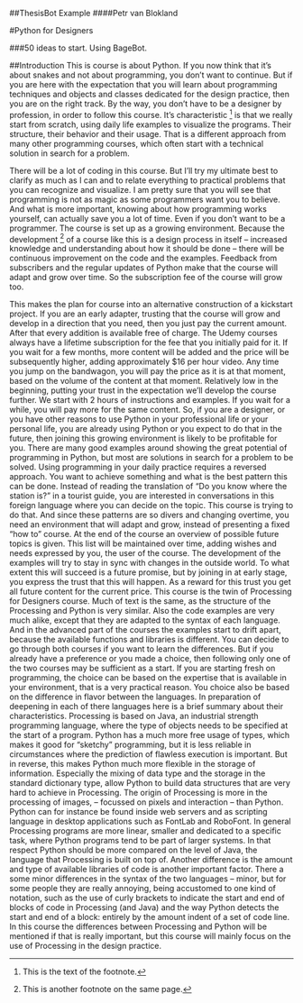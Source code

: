 
##ThesisBot Example
####Petr van Blokland

#Python for Designers

###50 ideas to start. Using BageBot.

##Introduction
This is course is about Python. If you now think that it’s about snakes and not about programming, you don’t want to continue. But if you are here with the expectation that you will learn about programming techniques and objects and classes dedicated for the design practice, then you are on the right track. By the way, you don’t have to be a designer by profession, in order to follow this course. It’s characteristic [^footnote1] is that we really start from scratch, using daily life examples to visualize the programs. Their structure, their behavior and their usage. That is a different approach from many other programming courses, which often start with a technical solution in search for a problem. 

[^footnote1]: This is the text of the footnote.

There will be a lot of coding in this course. But I’ll try my ultimate best to clarify as much as I can and to relate everything to practical problems that you can recognize and visualize. I am pretty sure that you will see that programming is not as magic as some programmers want you to believe. And what is more important, knowing about how programming works yourself, can actually save you a lot of time. Even if you don’t want to be a programmer. The course is set up as a growing environment. Because the development [^footnote2] of a course like this is a design process in itself – increased knowledge and understanding about how it should be done – there will be continuous improvement on the code and the examples. Feedback from subscribers and the regular updates of Python make that the course will adapt and grow over time. So the subscription fee of the course will grow too. 

[^footnote2]: This is another footnote on the same page.

This makes the plan for course into an alternative construction of a kickstart project. If you are an early adapter, trusting that the course will grow and develop in a direction that you need, then you just pay the current amount. After that every addition is available free of charge. The Udemy courses always have a lifetime subscription for the fee that you initially paid for it. If you wait for a few months, more content will be added and the price will be subsequently higher, adding approximately $16 per hour video. Any time you jump on the bandwagon, you will pay the price as it is at that moment, based on the volume of the content at that moment. Relatively low in the beginning, putting your trust in the expectation we’ll develop the course further. We start with 2 hours of instructions and examples. If you wait for a while, you will pay more for the same content. So, if you are a designer, or you have other reasons to use Python in your professional life or your personal life, you are already using Python or you expect to do that in the future, then joining this growing environment is likely to be profitable for you. There are many good examples around showing the great potential of programming in Python, but most are solutions in search for a problem to be solved. Using programming in your daily practice requires a reversed approach. You want to achieve something and what is the best pattern this can be done. Instead of reading the translation of “Do you know where the station is?” in a tourist guide, you are interested in conversations in this foreign language where you can decide on the topic. This course is trying to do that. And since these patterns are so divers and changing overtime, you need an environment that will adapt and grow, instead of presenting a fixed “how to” course. At the end of the course an overview of possible future topics is given. This list will be maintained over time, adding wishes and needs expressed by you, the user of the course. The development of the examples will try to stay in sync with changes in the outside world. To what extent this will succeed is a future promise, but by joining in at early stage, you express the trust that this will happen. As a reward for this trust you get all future content for the current price. This course is the twin of Processing for Designers course. Much of text is the same, as the structure of the Processing and Python is very similar. Also the code examples are very much alike, except that they are adapted to the syntax of each language. And in the advanced part of the courses the examples start to drift apart, because the available functions and libraries is different. You can decide to go through both courses if you want to learn the differences. But if you already have a preference or you made a choice, then following only one of the two courses may be sufficient as a start. If you are starting fresh on programming, the choice can be based on the expertise that is available in your environment, that is a very practical reason. You choice also be based on the difference in flavor between the languages. In preparation of deepening in each of there languages here is a brief summary about their characteristics. Processing is based on Java, an industrial strength programming language, where the type of objects needs to be specified at the start of a program. Python has a much more free usage of types, which makes it good for “sketchy” programming, but it is less reliable in circumstances where the prediction of flawless execution is important. But in reverse, this makes Python much more flexible in the storage of information. Especially the mixing of data type and the storage in the standard dictionary type, allow Python to build data structures that are very hard to achieve in Processing. The origin of Processing is more in the processing of images, – focussed on pixels and interaction – than Python. Python can for instance be found inside web servers and as scripting language in desktop applications such as FontLab and RoboFont. In general Processing programs are more linear, smaller and dedicated to a specific task, where Python programs tend to be part of larger systems. In that respect Python should be more compared on the level of Java, the language that Processing is built on top of. Another difference is the amount and type of available libraries of code is another important factor. There a some minor differences in the syntax of the two languages – minor, but for some people they are really annoying, being accustomed to one kind of notation, such as the use of curly brackets to indicate the start and end of blocks of code in Processing (and Java) and the way Python detects the start and end of a block: entirely by the amount indent of a set of code line. In this course the differences between Processing and Python will be mentioned if that is really important, but this course will mainly focus on the use of Processing in the design practice.
